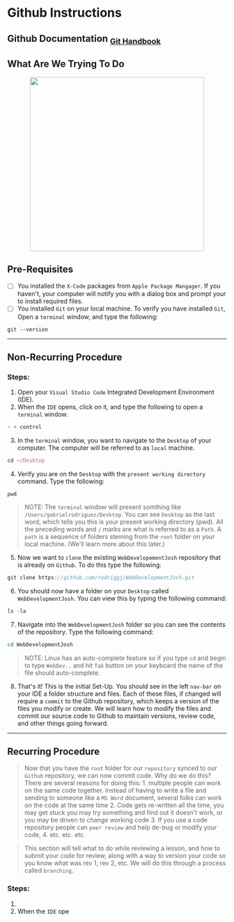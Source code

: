 # Github Instructions
## Github Documentation <sub>[Git Handbook](https://guides.github.com/introduction/git-handbook/)</sub>

## What Are We Trying To Do

<p align="center">
    <img src="https://user-images.githubusercontent.com/8760590/96662666-0f2bdc00-130c-11eb-9d65-db8f45b4c706.png" width=400 height=auto>
</p>

## Pre-Requisites
- [ ] You installed the `X-Code` packages from `Apple Package Mangager`. If you haven't, your computer will notify you with a dialog box and prompt your to install required files.
- [ ] You installed `Git` on your local machine. To verify you have installed `Git`, Open a `terminal` window, and type the following: 
```
git --version
```
---
## Non-Recurring Procedure

### Steps: 
1. Open your `Visual Studio Code` Integrated Development Environment (IDE).
2. When the `IDE` opens, click on it, and type the following to open a `terminal` window. 
```javascript
~ + control
```
3. In the `terminal` window, you want to navigate to the `Desktop` of your computer. The computer will be referred to as `local` machine. 
```javascript
cd ~/Desktop
```
4. Verify you are on the `Desktop` with the `present working directory` command. Type the following: 
```javascipt
pwd 
```

> NOTE: The `terminal` window will present somthing like `/Users/gabrielrodriguez/Desktop`. You can see `Desktop` as the last word, which tells you this is your present working directory (pwd). All the preceding words and `/` marks are what is referred to as a `Path`. A `path` is a sequence of folders steming from the `root` folder on your local machine. (We'll learn more about this later.)

5. Now we want to `clone` the existing `WebDevelopementJosh` repository that is already on `Github`. To do this type the following: 
```javascript
git clone https://github.com/rodriggj/WebDevelopmentJosh.git
```

6. You should now have a folder on your `Desktop` called `WebDevelopmentJosh`. You can view this by typing the following command: 

```javascript 
ls -la
```

7. Navigate into the `WebDevelopmentJosh` folder so you can see the contents of the repository. Type the following command: 
```bash
cd WebDevelopmentJosh
```

> NOTE: Linux has an auto-complete feature so if you type `cd` and begin to type `WebDev..` and hit `Tab` button on your keyboard the name of the file should auto-complete. 

8. That's it! This is the initial Set-Up. You should see in the left `nav-bar` on your IDE a folder structure and files. Each of these files, if changed will require a `commit` to the Github repository, which keeps a version of the files you modify or create. We will learn how to modify the files and commit our source code to Github to maintain versions, review code, and other things going forward.
----

## Recurring Procedure

> Now that you have the `root` folder for our `repository` synced to our `Github` repository, we can now commit code. Why do we do this? There are several reasons for doing this: 1. multiple people can work on the same code together. Instead of having to write a file and sending to someone like a `MS Word` document, several folks can work on the code at the same time 2. Code gets re-written all the time, you may get stuck you may try something and find out it doesn't work, or you may be driven to change working code 3. If you use a code repository people can `peer review` and help de-bug or modify your code, 4. etc. etc. etc. 

> This section will tell what to do while reviewing a lesson, and how to submit your code for review, along with a way to version your code so you know what was rev 1, rev 2, etc. We will do this through a process called `branching`. 

### Steps: 
1. 
2. When the `IDE` ope